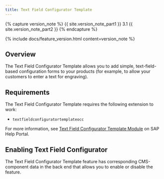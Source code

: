 ```yaml
---
title: Text Field Configurator Template
---
```


{% capture version_note %}
{{ site.version_note_part1 }} 3.1 {{ site.version_note_part2 }}
{% endcapture %}

{% include docs/feature_version.html content=version_note %}

## Overview

The Text Field Configurator Template allows you to add simple, text-field-based configuration forms to your products (for example, to allow your customers to enter a text for engraving).

## Requirements

The Text Field Configurator Template requires the following extension to work:

- `textfieldconfiguratortemplateocc`

For more information, see [Text Field Configurator Template Module](https://help.sap.com/viewer/7e47d40a176d48ba914b50957d003804/v2011/en-US/d558fab75a454ae4928a2c63e22abe2b.html) on SAP Help Portal.

## Enabling Text Field Configurator

The Text Field Configurator Template feature has corresponding CMS-component data in the back end that allows you to enable or disable the feature.